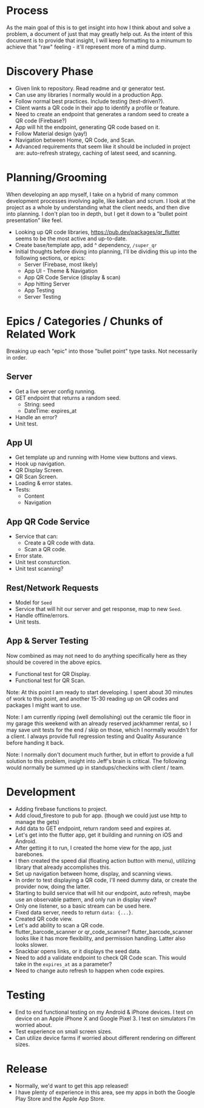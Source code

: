 # Process

As the main goal of this is to get insight into how I think about and solve a problem, a document of just that may greatly help out. As the intent of this document is to provide that insight, I will keep formatting to a minumum to achieve that "raw" feeling - it'll represent more of a mind dump.

# Discovery Phase

- Given link to repository. Read readme and qr generator test.
- Can use any libraries I normally would in a production App.
- Follow normal best practices. Include testing (test-driven?).
- Client wants a QR code in their app to identify a profile or feature.
- Need to create an endpoint that generates a random seed to create a QR code (Firebase?)
- App will hit the endpoint, generating QR code based on it.
- Follow Material design (yay!)
- Navigation between Home, QR Code, and Scan.
- Advanced requirements that seem like it should be included in project are: auto-refresh strategy, caching of latest seed, and scanning.

# Planning/Grooming

When developing an app myself, I take on a hybrid of many common development processes involving agile, like kanban and scrum. I look at the project as a whole by understanding what the client needs, and then dive into planning. I don't plan too in depth, but I get it down to a "bullet point presentation" like feel.

- Looking up QR code libraries, https://pub.dev/packages/qr_flutter seems to be the most active and up-to-date.
- Create base/template app, add ^ dependency, `/super_qr`
- Initial thoughts before diving into planning, I'll be dividing this up into the following sections, or epics:
  - Server (Firebase, most likely)
  - App UI - Theme & Navigation
  - App QR Code Service (display & scan)
  - App hitting Server
  - App Testing
  - Server Testing

# Epics / Categories / Chunks of Related Work

Breaking up each "epic" into those "bullet point" type tasks. Not necessarily in order.

## Server

- Get a live server config running.
- GET endpoint that returns a random seed.
  - String: seed
  - DateTime: expires_at
- Handle an error?
- Unit test.

## App UI

- Get template up and running with Home view buttons and views.
- Hook up navigation.
- QR Display Screen.
- QR Scan Screen.
- Loading & error states.
- Tests:
  - Content
  - Navigation

## App QR Code Service

- Service that can:
  - Create a QR code with data.
  - Scan a QR code.
- Error state.
- Unit test consturction.
- Unit test scanning?

## Rest/Network Requests

- Model for `Seed`
- Service that will hit our server and get response, map to new `Seed`.
- Handle offline/errors.
- Unit tests.

## App & Server Testing

Now combined as may not need to do anything specifically here as they should be covered in the above epics.

- Functional test for QR Display.
- Functional test for QR Scan.

Note: At this point I am ready to start developing. I spent about 30 minutes of work to this point, and another 15-30 reading up on QR codes and packages I might want to use.

Note: I am currently ripping (well demolishing) out the ceramic tile floor in my garage this weekend with an already reserved jackhammer rental, so I may save unit tests for the end / skip on those, which I normally wouldn't for a client. I always provide full regression testing and Quality Assurance before handing it back.

Note: I normally don't document much further, but in effort to provide a full solution to this problem, insight into Jeff's brain is critical. The following would normally be summed up in standups/checkins with client / team.

# Development

- Adding firebase functions to project.
- Add cloud_firestore to pub for app. (though we could just use http to manage the gets)
- Add data to GET endpoint, return random seed and expires at.
- Let's get into the flutter app, get it building and running on iOS and Android.
- After getting it to run, I created the home view for the app, just barebones.
- I then created the speed dial (floating action button with menu), utilizing library that already accomplishes this.
- Set up navigation between home, display, and scanning views.
- In order to test displaying a QR code, I'll need dummy data, or create the provider now, doing the latter.
- Starting to build service that will hit our endpoint, auto refresh, maybe use an observable pattern, and only run in display view?
- Only one listener, so a basic stream can be used here.
- Fixed data server, needs to return `data: {...}`.
- Created QR code view.
- Let's add ability to scan a QR code.
- flutter_barcode_scanner or qr_code_scanner? flutter_barcode_scanner looks like it has more flexibility, and permission handling. Latter also looks slower.
- Snackbar opens links, or it displays the seed data.
- Need to add a validate endpoint to check QR Code scan. This would take in the `expires_at` as a parameter?
- Need to change auto refresh to happen when code expires.

# Testing

- End to end functional testing on my Android & iPhone devices. I test on device on an Apple iPhone X and Google Pixel 3. I test on simulators I'm worried about.
- Test experience on small screen sizes.
- Can utilize device farms if worried about different rendering on different sizes.

# Release

- Normally, we'd want to get this app released!
- I have plenty of experience in this area, see my apps in both the Google Play Store and the Apple App Store.
